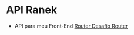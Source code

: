 # API Ranek

- API para meu Front-End <a href="https://github.com/brunosann/react-desafio-router">Router Desafio Router</a>

